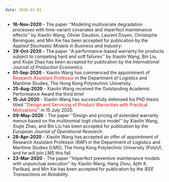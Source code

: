 ```yaml
---
date: 2020-01-01
---
```

<ul>
  <li><b>16-Nov-2020</b> - The paper ''Modeling multivariate degradation processes with time-variant covariates and imperfect maintenance effects'' by Xiaolin Wang, Olivier Gaudoin, Laurent Doyen, Christophe Berenguer, and Min Xie has been accepted for publication by the <i>Applied Stochastic Models in Business and Industry</i>. </li>
  <li><b>29-Oct-2020</b> - The paper ''A performance-based warranty for products subject to competing hard and soft failures'' by Xiaolin Wang, Bin Liu, and Xiujie Zhao has been accepted for publication by the <i>International Journal of Production Economics</i>. </li>
  <li><b>01-Sep-2020</b> - Xiaolin Wang has commenced the appointment of <font color="#FF0000">Research Assistant Professor</font> in the Department of Logistics and Maritime Studies, The Hong Kong Polytechnic University. </li>
  <li><b>25-Aug-2020</b> - Xiaolin Wang received the Outstanding Academic Performance Award the third time! </li>
  <li><b>15-Jul-2020</b> - Xiaolin Wang has successfully defensed his PhD thesis titled ''<font color="#FF0000">Design and Servicing of Product Warranties with Practical Motivations</font>'' in 15 July 2020.  </li>
  <li><b>09-May-2020</b> - The paper ''Design and pricing of extended warranty menus based on the multinomial logit choice model'' by Xiaolin Wang, Xiujie Zhao, and Bin Liu has been accepted for publication by the <i>European Journal of Operational Research</i>. </li>
  <li><b>28-Apr-2020</b> - Xiaolin Wang has accepted an offer of appointment of Research Assistant Professor (RAP) in the Department of Logistics and Maritime Studies (LMS), The Hong Kong Polytechnic University (PolyU), and he will join LMS this fall. </li>
  <li><b>23-Mar-2020</b> - The paper ''Imperfect preventive maintenance models with unpunctual execution'' by Xiaolin Wang, Hang Zhou, Ajith K. Parlikad, and Min Xie has been accepted for publication by the <i>IEEE Transactions on Reliability</i>. </li>
<ul>
